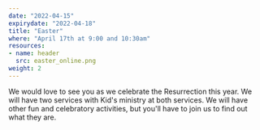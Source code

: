 ```yaml
---
date: "2022-04-15"
expirydate: "2022-04-18"
title: "Easter"
where: "April 17th at 9:00 and 10:30am"
resources:
- name: header
  src: easter_online.png
weight: 2
---
```



We would love to see you as we celebrate the Resurrection this year. We will have two services with Kid's ministry at both services. We will have other fun and celebratory activities, but you'll have to join us to find out what they are.


